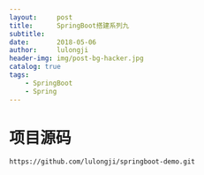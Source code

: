```yaml
---
layout:     post
title:      SpringBoot搭建系列九
subtitle:   
date:       2018-05-06
author:     lulongji
header-img: img/post-bg-hacker.jpg
catalog: true
tags:
    - SpringBoot
    - Spring
---
```



# 项目源码
```https://github.com/lulongji/springboot-demo.git```
